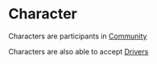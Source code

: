 # Character

Characters are participants in [Community](../mechanics/community.md)


Characters are also able to accept [Drivers](../components/driver.md)